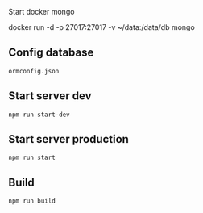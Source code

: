 Start docker mongo

docker run -d -p 27017:27017 -v ~/data:/data/db mongo

## Config database 
    ormconfig.json
    
## Start server dev
    npm run start-dev

## Start server production
    npm run start
    
## Build
    npm run build
 

